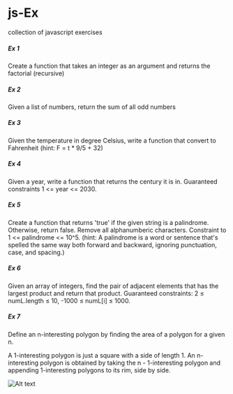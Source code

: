# js-Ex
collection of javascript exercises

##### Ex 1
Create a function that takes an integer as an argument and returns the factorial (recursive)

##### Ex 2
Given a list of numbers, return the sum of all odd numbers

##### Ex 3
Given the temperature in degree Celsius, write a function that convert to Fahrenheit (hint: F = t * 9/5 + 32)

##### Ex 4
Given a year, write a function that returns the century it is in. Guaranteed constraints 1 <= year <= 2030.

##### Ex 5
Create a function that returns 'true' if the given string is a palindrome. Otherwise, return false. Remove all alphanumberic
characters. Constraint to 1 <= palindrome <= 10^5.
(hint: A palindrome is a word or sentence that's spelled the same way both forward and backward, ignoring punctuation, case, 
and spacing.)

##### Ex 6
Given an array of integers, find the pair of adjacent elements that has the largest product and return that product.
Guaranteed constraints:
	2 ≤ numL.length ≤ 10,
 	-1000 ≤ numL[i] ≤ 1000.

##### Ex 7

Define an n-interesting polygon by finding the area of a polygon for a given n.

A 1-interesting polygon is just a square with a side of length 1. An n-interesting polygon is obtained by taking the n - 1-interesting polygon and appending 1-interesting polygons to its rim, side by side.

![Alt text](https://codefightsuserpics.s3.amazonaws.com/tasks/shapeArea/img/area.png?_tm=1530813671805)
